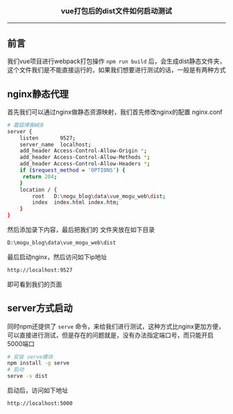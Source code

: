 ### <center>vue打包后的dist文件如何启动测试
***
## 前言

我们vue项目进行webpack打包操作 `npm run build` 后，会生成dist静态文件夹，这个文件我们是不能直接运行的，如果我们想要进行测试的话，一般是有两种方式

## nginx静态代理

首先我们可以通过nginx做静态资源映射，我们首先修改nginx的配置 nginx.conf

```bash
# 蘑菇博客WEB
server {
	listen       9527;
	server_name  localhost;	
	add_header Access-Control-Allow-Origin *;
	add_header Access-Control-Allow-Methods *;
	add_header Access-Control-Allow-Headers *;
	if ($request_method = 'OPTIONS') {
	 return 204;
	}
	location / {
		root   D:\mogu_blog\data\vue_mogu_web\dist;
		index  index.html index.htm;
	}
}
```

然后添加录下内容，最后把我们的 文件夹放在如下目录

```bash
D:\mogu_blog\data\vue_mogu_web\dist
```

最后启动nginx，然后访问如下ip地址

```bash
http://localhost:9527
```

即可看到我们的页面

## server方式启动

同时npm还提供了 `serve` 命令，来给我们进行测试，这种方式比nginx更加方便，可以直接进行测试，但是存在的问题就是，没有办法指定端口号，而只能开启 5000端口

```bash
# 安装 serve模块
npm install -g serve
# 启动
serve -s dist
```

启动后，访问如下地址

```bash
http://localhost:5000
```

